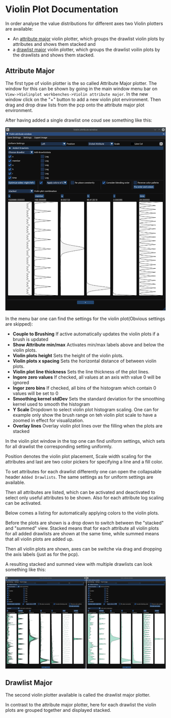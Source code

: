 # Violin Plot Documentation

In order analyse the value distributions for different axes two Violin plotters are available:
- An [attribute major](#attribute-major) violin plotter, which groups the drawlist violin plots by attributes and shows them stacked and
- a [drawlist major](#drawlist-major) violin plotter, which groups the drawlist voilin plots by the drawlists and shows them stacked.

## Attribute Major
The first type of violin plotter is the so called Attribute Major plotter. The window for this can be shown by going in the main window menu bar on ``View->Violinplot workbenches->Violin attribute major``. In the new window click on the "+" button to add a new violin plot environment. Then drag and drop draw lists from the pcp onto the attribute major plot environment.

After having added a single drawlist one coud see something like this:

![violin attribute major](images/violin_attribute.png)

In the menu bar one can find the settings for the violin plot(Obvious settings are skipped):
- **Couple to Brushing** If active automatically updates the violin plots if a brush is updated
- **Show Attribute min/max** Activates min/max labels above and below the violin plots.
- **Violin plots height** Sets the height of the violin plots.
- **Violin plots x spacing** Sets the horizontal distance of between violin plots.
- **Violin plot line thickness** Sets the line thickness of the plot lines.
- **Ingore zero values** If checked, all values at an axis with value 0 will be ignored
- **Ingor zero bins** If checked, all bins of the histogram which contain 0 values will be set to 0
- **Smoothing kernel stdDev** Sets the standard deviation for the smoothing kernel used to smooth the histogram
- **Y Scale** Dropdown to select violin plot histogram scaling. One can for example only show the brush range on teh violin plot scale to have a zoomed in effect for visualization.
- **Overlay lines** Overlay violin plot lines over the filling when the plots are stacked

In the violin plot window in the top one can find uniform settings, which sets for all drawlist the corresponding setting uniformly.

Position denotes the violin plot placement, Scale width scaling for the attributes and last are two color pickers for specifying a line and a fill color.

To set attributes for each drawlist differently one can open the collapsable header ``Added Drawlists``. The same settings as for uniform settings are available.

Then all attributes are listed, which can be activated and deactivated to select only useful attributes to be shown. Also for each attribute log scaling can be activated.

Below comes a listing for automatically applying colors to the violin plots.

Before the plots are shown is a drop down to switch between the "stacked" and "summed" view. Stacked means that for each attribute all violin plots for all added drawlists are shown at the same time, while summed means that all violin plots are added up.

Then all violin plots are shown, axes can be switche via drag and dropping the axis labels (just as for the pcp).

A resulting stacked and summed view with multiple drawlists can look something like this:

![violin stacked summed](images/violin_att_stacked_summed.png)

## Drawlist Major
The second violin plotter available is called the drawlist major plotter.

In contrast to the attribute major plotter, here for each drawlist the violin plots are grouped together and displayed stacked.
